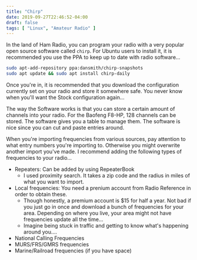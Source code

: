 ```yaml
---
title: "Chirp"
date: 2019-09-27T22:46:52-04:00
draft: false
tags: [ "Linux", "Amateur Radio" ]
---
```


In the land of Ham Radio, you can program your radio with a very popular open source software called `chirp`. For Ubuntu users to install it, it is recommended you use the PPA to keep up to date with radio software...

```bash
sudo apt-add-repository ppa:dansmith/chirp-snapshots
sudo apt update && sudo apt install chirp-daily
```

Once you're in, it is recommended that you download the configuration currently set on your radio and store it somewhere safe. You never know when you'll want the Stock configuration again...

The way the Software works is that you can store a certain amount of channels into your radio. For the Baofeng F8-HP, 128 channels can be stored. The software gives you a table to manage them. The software is nice since you can cut and paste entries around.

When you're importing frequencies from various sources, pay attention to what entry numbers you're importing to. Otherwise you might overwrite another import you've made. I recommend adding the following types of frequencies to your radio...

- Repeaters: Can be added by using RepeaterBook
  - I used proximity search. It takes a zip code and the radius in miles of what you want to import.
- Local frequencies: You need a prenium account from Radio Reference in order to obtain these.
  - Though honestly, a premium account is $15 for half a year. Not bad if you just go in once and download a bunch of frequencies for your area. Depending on where you live, your area might not have frequencies update all the time...
  - Imagine being stuck in traffic and getting to know what's happening around you....
- National Calling Frequencies
- MURS/FRS/GMRS frequencies
- Marine/Railroad frequencies (if you have space)

